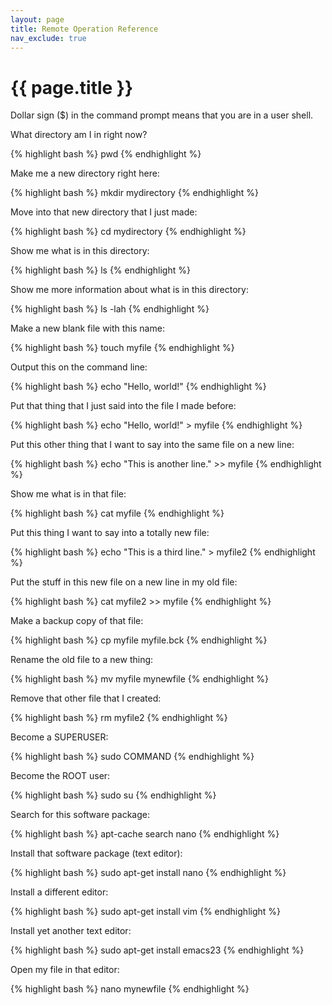 ```yaml
---
layout: page
title: Remote Operation Reference
nav_exclude: true
---
```


# {{ page.title }}

Dollar sign ($) in the command prompt means that you are in a user shell. 

What directory am I in right now?

{% highlight bash %}
pwd
{% endhighlight %}

Make me a new directory right here:

{% highlight bash %}
mkdir mydirectory
{% endhighlight %}

Move into that new directory that I just made:

{% highlight bash %}
cd mydirectory
{% endhighlight %}

Show me what is in this directory:

{% highlight bash %}
ls
{% endhighlight %}

Show me more information about what is in this directory:

{% highlight bash %}
ls -lah
{% endhighlight %}

Make a new blank file with this name:

{% highlight bash %}
touch myfile
{% endhighlight %}

Output this on the command line:

{% highlight bash %}
echo "Hello, world!"
{% endhighlight %}

Put that thing that I just said into the file I made before:

{% highlight bash %}
echo "Hello, world!" > myfile
{% endhighlight %}

Put this other thing that I want to say into the same file on a new line:

{% highlight bash %}
echo "This is another line." >> myfile
{% endhighlight %}

Show me what is in that file:

{% highlight bash %}
cat myfile
{% endhighlight %}

Put this thing I want to say into a totally new file:

{% highlight bash %}
echo "This is a third line." > myfile2
{% endhighlight %}

Put the stuff in this new file on a new line in my old file:

{% highlight bash %}
cat myfile2 >> myfile
{% endhighlight %}

Make a backup copy of that file:

{% highlight bash %}
cp myfile myfile.bck
{% endhighlight %}

Rename the old file to a new thing:

{% highlight bash %}
mv myfile mynewfile
{% endhighlight %}

Remove that other file that I created:

{% highlight bash %}
rm myfile2
{% endhighlight %}

Become a SUPERUSER:

{% highlight bash %}
sudo COMMAND
{% endhighlight %}

Become the ROOT user: 

{% highlight bash %}
sudo su
{% endhighlight %}

Search for this software package:

{% highlight bash %}
apt-cache search nano
{% endhighlight %}

Install that software package (text editor):

{% highlight bash %}
sudo apt-get install nano
{% endhighlight %}

Install a different editor:

{% highlight bash %}
sudo apt-get install vim
{% endhighlight %}

Install yet another text editor:

{% highlight bash %}
sudo apt-get install emacs23
{% endhighlight %}

Open my file in that editor:

{% highlight bash %}
nano mynewfile
{% endhighlight %}
